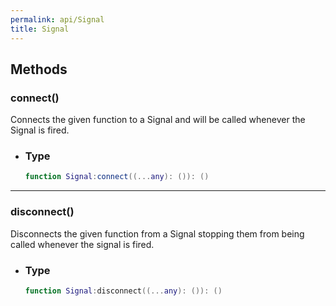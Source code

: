 ```yaml
---
permalink: api/Signal
title: Signal
---
```


## Methods

### connect()

Connects the given function to a Signal and will be called whenever the Signal is fired.

- ### Type
	
	```lua
	function Signal:connect((...any): ()): ()
	```

---

### disconnect()

Disconnects the given function from a Signal stopping them from being called whenever the signal is fired.

- ### Type
  
	```lua
	function Signal:disconnect((...any): ()): ()
	```

